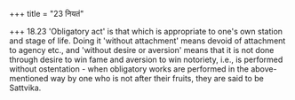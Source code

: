 +++
title = "23 नियतं"

+++
18.23 'Obligatory act' is that which is appropriate to one's own station and stage of life. Doing it 'without attachment' means devoid of attachment to agency etc., and 'without desire or aversion' means that it is not done through desire to win fame and aversion to win notoriety,
i.e., is performed without ostentation - when obligatory works are performed in the above-mentioned way by one who is not after their fruits, they are said to be Sattvika.
